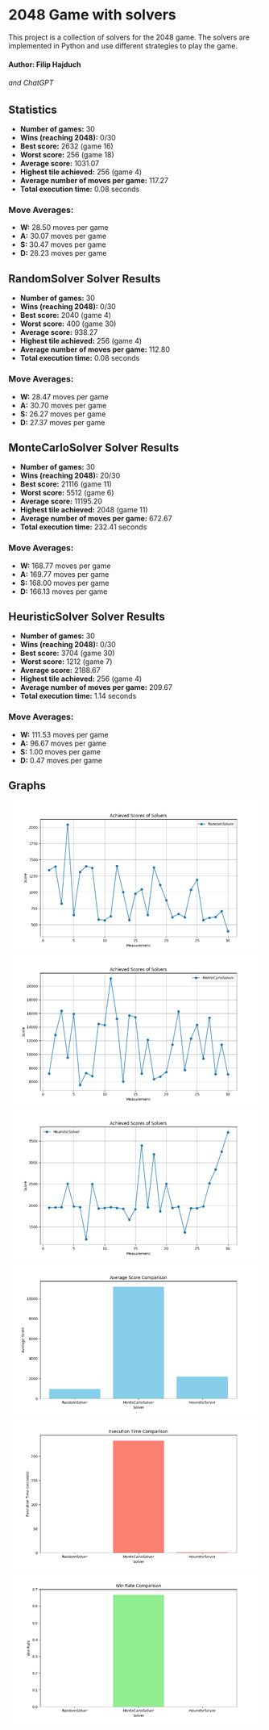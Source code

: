 # 2048 Game with solvers
This project is a collection of solvers for the 2048 game. The solvers are implemented in Python and use different strategies to play the game.
#### Author: Filip Hajduch
###### and ChatGPT

## Statistics
- **Number of games:** 30
- **Wins (reaching 2048):** 0/30
- **Best score:** 2632 (game 16)
- **Worst score:** 256 (game 18)
- **Average score:** 1031.07
- **Highest tile achieved:** 256 (game 4)
- **Average number of moves per game:** 117.27
- **Total execution time:** 0.08 seconds

### Move Averages:
- **W:** 28.50 moves per game
- **A:** 30.07 moves per game
- **S:** 30.47 moves per game
- **D:** 28.23 moves per game

## RandomSolver Solver Results
- **Number of games:** 30
- **Wins (reaching 2048):** 0/30
- **Best score:** 2040 (game 4)
- **Worst score:** 400 (game 30)
- **Average score:** 938.27
- **Highest tile achieved:** 256 (game 4)
- **Average number of moves per game:** 112.80
- **Total execution time:** 0.08 seconds

### Move Averages:
- **W:** 28.47 moves per game
- **A:** 30.70 moves per game
- **S:** 26.27 moves per game
- **D:** 27.37 moves per game

## MonteCarloSolver Solver Results
- **Number of games:** 30
- **Wins (reaching 2048):** 20/30
- **Best score:** 21116 (game 11)
- **Worst score:** 5512 (game 6)
- **Average score:** 11195.20
- **Highest tile achieved:** 2048 (game 11)
- **Average number of moves per game:** 672.67
- **Total execution time:** 232.41 seconds

### Move Averages:
- **W:** 168.77 moves per game
- **A:** 169.77 moves per game
- **S:** 168.00 moves per game
- **D:** 166.13 moves per game

## HeuristicSolver Solver Results
- **Number of games:** 30
- **Wins (reaching 2048):** 0/30
- **Best score:** 3704 (game 30)
- **Worst score:** 1212 (game 7)
- **Average score:** 2188.67
- **Highest tile achieved:** 256 (game 4)
- **Average number of moves per game:** 209.67
- **Total execution time:** 1.14 seconds

### Move Averages:
- **W:** 111.53 moves per game
- **A:** 96.67 moves per game
- **S:** 1.00 moves per game
- **D:** 0.47 moves per game


## Graphs
![RandomSolver Results](graphs/random_solver_results.png)
![MonteCarloSolver Results](graphs/montecarlo_solver_results.png)
![HeuristicSolver Results](graphs/heuristic_solver_results.png)
![Average Scores](graphs/average_score_comparison.png)
![Execution Tome](graphs/execution_time_comparison.png)
![Win Rate](graphs/win_rate_comparison.png)

